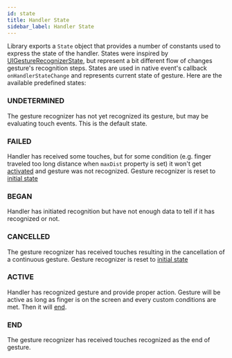 ```yaml
---
id: state
title: Handler State
sidebar_label: Handler State
---
```


Library exports a `State` object that provides a number of constants used to express the state of the handler. States were inspired by [UIGestureRecognizerState](https://developer.apple.com/documentation/uikit/uigesturerecognizerstate), but represent a bit different flow of changes gesture's recognition steps. 
States are used in native event's callback `onHandlerStateChange` and represents current state of gesture.
Here are the available predefined states:


### UNDETERMINED
The gesture recognizer has not yet recognized its gesture, but may be evaluating touch events. This is the default state.

### FAILED
Handler has received some touches, but for some condition (e.g. finger traveled too long distance when `maxDist` property is set) it won't get [activated](#ACTIVE) and gesture was not recognized. Gesture recognizer is reset to [initial state](#undetermined)

### BEGAN
Handler has initiated recognition but have not enough data to tell if it has recognized or not.

### CANCELLED
The gesture recognizer has received touches resulting in the cancellation of a continuous gesture. Gesture recognizer is reset to [initial state](#undetermined)

### ACTIVE
Handler has recognized gesture and provide proper action. Gesture will be active as long as finger is on the screen and every custom conditions are met. Then it will [end](#end).

### END
The gesture recognizer has received touches recognized as the end of gesture. 

